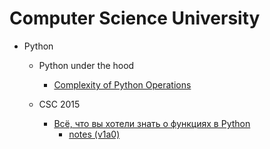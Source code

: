 # Computer Science University

- Python
    - Python under the hood
        - [Complexity of Python Operations](./python/complexity/complexity.md)
        
    - CSC 2015 
        - [Всё, что вы хотели знать о функциях в Python](https://compscicenter.ru/courses/python/2015-autumn/classes/1386)
            - [notes (v1a0)](./python/csc-2015/2.md)
